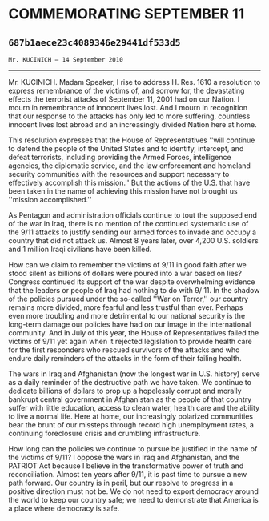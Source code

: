 # COMMEMORATING SEPTEMBER 11
## `687b1aece23c4089346e29441df533d5`
`Mr. KUCINICH — 14 September 2010`

---


Mr. KUCINICH. Madam Speaker, I rise to address H. Res. 1610 a 
resolution to express remembrance of the victims of, and sorrow for, 
the devastating effects the terrorist attacks of September 11, 2001 had 
on our Nation. I mourn in remembrance of innocent lives lost. And I 
mourn in recognition that our response to the attacks has only led to 
more suffering, countless innocent lives lost abroad and an 
increasingly divided Nation here at home.

This resolution expresses that the House of Representatives ''will 
continue to defend the people of the United States and to identify, 
intercept, and defeat terrorists, including providing the Armed Forces, 
intelligence agencies, the diplomatic service, and the law enforcement 
and homeland security communities with the resources and support 
necessary to effectively accomplish this mission.'' But the actions of 
the U.S. that have been taken in the name of achieving this mission 
have not brought us ''mission accomplished.''

As Pentagon and administration officials continue to tout the 
supposed end of the war in Iraq, there is no mention of the continued 
systematic use of the 9/11 attacks to justify sending our armed forces 
to invade and occupy a country that did not attack us. Almost 8 years 
later, over 4,200 U.S. soldiers and 1 million Iraqi civilians have been 
killed.

How can we claim to remember the victims of 9/11 in good faith after 
we stood silent as billions of dollars were poured into a war based on 
lies? Congress continued its support of the war despite overwhelming 
evidence that the leaders or people of Iraq had nothing to do with 9/
11. In the shadow of the policies pursued under the so-called ''War on 
Terror,'' our country remains more divided, more fearful and less 
trustful than ever. Perhaps even more troubling and more detrimental to 
our national security is the long-term damage our policies have had on 
our image in the international community. And in July of this year, the 
House of Representatives failed the victims of 9/11 yet again when it 
rejected legislation to provide health care for the first responders 
who rescued survivors of the attacks and who endure daily reminders of 
the attacks in the form of their failing health.

The wars in Iraq and Afghanistan (now the longest war in U.S. 
history) serve as a daily reminder of the destructive path we have 
taken. We continue to dedicate billions of dollars to prop up a 
hopelessly corrupt and morally bankrupt central government in 
Afghanistan as the people of that country suffer with little education, 
access to clean water, health care and the ability to live a normal 
life. Here at home, our increasingly polarized communities bear the 
brunt of our missteps through record high unemployment rates, a 
continuing foreclosure crisis and crumbling infrastructure.

How long can the policies we continue to pursue be justified in the 
name of the victims of 9/11? I oppose the wars in Iraq and Afghanistan, 
and the PATRIOT Act because I believe in the transformative power of 
truth and reconciliation. Almost ten years after 9/11, it is past time 
to pursue a new path forward. Our country is in peril, but our resolve 
to progress in a positive direction must not be. We do not need to 
export democracy around the world to keep our country safe; we need to 
demonstrate that America is a place where democracy is safe.